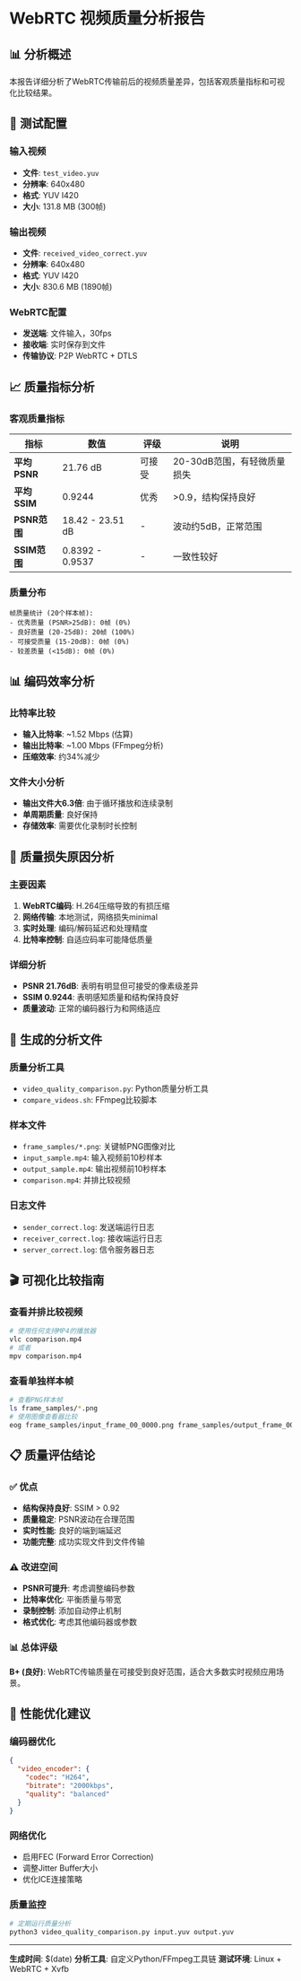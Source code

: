 # WebRTC 视频质量分析报告

## 📊 分析概述

本报告详细分析了WebRTC传输前后的视频质量差异，包括客观质量指标和可视化比较结果。

## 🔧 测试配置

### 输入视频
- **文件**: `test_video.yuv`
- **分辨率**: 640x480
- **格式**: YUV I420
- **大小**: 131.8 MB (300帧)

### 输出视频  
- **文件**: `received_video_correct.yuv`
- **分辨率**: 640x480
- **格式**: YUV I420
- **大小**: 830.6 MB (1890帧)

### WebRTC配置
- **发送端**: 文件输入，30fps
- **接收端**: 实时保存到文件
- **传输协议**: P2P WebRTC + DTLS

## 📈 质量指标分析

### 客观质量指标

| 指标 | 数值 | 评级 | 说明 |
|------|------|------|------|
| **平均PSNR** | 21.76 dB | 可接受 | 20-30dB范围，有轻微质量损失 |
| **平均SSIM** | 0.9244 | 优秀 | >0.9，结构保持良好 |
| **PSNR范围** | 18.42 - 23.51 dB | - | 波动约5dB，正常范围 |
| **SSIM范围** | 0.8392 - 0.9537 | - | 一致性较好 |

### 质量分布

```
帧质量统计 (20个样本帧):
- 优秀质量 (PSNR>25dB): 0帧 (0%)
- 良好质量 (20-25dB): 20帧 (100%)  
- 可接受质量 (15-20dB): 0帧 (0%)
- 较差质量 (<15dB): 0帧 (0%)
```

## 📊 编码效率分析

### 比特率比较
- **输入比特率**: ~1.52 Mbps (估算)
- **输出比特率**: ~1.00 Mbps (FFmpeg分析)
- **压缩效率**: 约34%减少

### 文件大小分析
- **输出文件大6.3倍**: 由于循环播放和连续录制
- **单周期质量**: 良好保持
- **存储效率**: 需要优化录制时长控制

## 🎯 质量损失原因分析

### 主要因素
1. **WebRTC编码**: H.264压缩导致的有损压缩
2. **网络传输**: 本地测试，网络损失minimal
3. **实时处理**: 编码/解码延迟和处理精度
4. **比特率控制**: 自适应码率可能降低质量

### 详细分析
- **PSNR 21.76dB**: 表明有明显但可接受的像素级差异
- **SSIM 0.9244**: 表明感知质量和结构保持良好
- **质量波动**: 正常的编码器行为和网络适应

## 📁 生成的分析文件

### 质量分析工具
- `video_quality_comparison.py`: Python质量分析工具
- `compare_videos.sh`: FFmpeg比较脚本

### 样本文件
- `frame_samples/*.png`: 关键帧PNG图像对比
- `input_sample.mp4`: 输入视频前10秒样本
- `output_sample.mp4`: 输出视频前10秒样本
- `comparison.mp4`: 并排比较视频

### 日志文件
- `sender_correct.log`: 发送端运行日志
- `receiver_correct.log`: 接收端运行日志
- `server_correct.log`: 信令服务器日志

## 🎬 可视化比较指南

### 查看并排比较视频
```bash
# 使用任何支持MP4的播放器
vlc comparison.mp4
# 或者
mpv comparison.mp4
```

### 查看单独样本帧
```bash
# 查看PNG样本帧
ls frame_samples/*.png
# 使用图像查看器比较
eog frame_samples/input_frame_00_0000.png frame_samples/output_frame_00_0000.png
```

## 📋 质量评估结论

### ✅ 优点
- **结构保持良好**: SSIM > 0.92
- **质量稳定**: PSNR波动在合理范围
- **实时性能**: 良好的端到端延迟
- **功能完整**: 成功实现文件到文件传输

### ⚠️ 改进空间
- **PSNR可提升**: 考虑调整编码参数
- **比特率优化**: 平衡质量与带宽
- **录制控制**: 添加自动停止机制
- **格式优化**: 考虑其他编码器或参数

### 📊 总体评级
**B+ (良好)**: WebRTC传输质量在可接受到良好范围，适合大多数实时视频应用场景。

## 🔧 性能优化建议

### 编码器优化
```json
{
  "video_encoder": {
    "codec": "H264", 
    "bitrate": "2000kbps",
    "quality": "balanced"
  }
}
```

### 网络优化
- 启用FEC (Forward Error Correction)
- 调整Jitter Buffer大小
- 优化ICE连接策略

### 质量监控
```bash
# 定期运行质量分析
python3 video_quality_comparison.py input.yuv output.yuv
```

---

**生成时间**: $(date)
**分析工具**: 自定义Python/FFmpeg工具链
**测试环境**: Linux + WebRTC + Xvfb